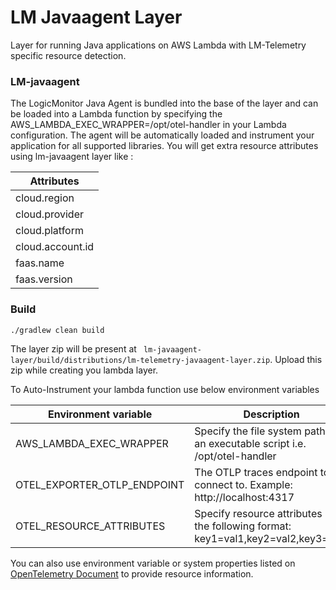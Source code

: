 # **LM Javaagent Layer**

Layer for running Java applications on AWS Lambda with LM-Telemetry specific resource
detection.

### LM-javaagent

The LogicMonitor Java Agent is bundled into the base of the layer and can be loaded into a Lambda
function by specifying the AWS_LAMBDA_EXEC_WRAPPER=/opt/otel-handler in your Lambda configuration.
The agent will be automatically loaded and instrument your application for all supported libraries.
You will get extra resource attributes using lm-javaagent layer like :

| Attributes     |                                                                                                                        
| ---------------| 
|cloud.region    | 
|cloud.provider  | 
|cloud.platform  |
|cloud.account.id|
|faas.name       |
|faas.version    | 

### Build
`./gradlew clean build`

The layer zip will be present at ` lm-javaagent-layer/build/distributions/lm-telemetry-javaagent-layer.zip`.
Upload this zip while creating you lambda layer.

To Auto-Instrument your lambda function use below environment variables

| Environment variable     | Description             |
|--------------------------|-------------------------|
| AWS_LAMBDA_EXEC_WRAPPER  | Specify the file system path of an executable script i.e. /opt/otel-handler |
|OTEL_EXPORTER_OTLP_ENDPOINT | The OTLP traces endpoint to connect to. Example: http://localhost:4317  |
|OTEL_RESOURCE_ATTRIBUTES | Specify resource attributes in the following format: key1=val1,key2=val2,key3=val3|

You can also use environment variable or system properties
listed on [OpenTelemetry Document](https://github.com/open-telemetry/opentelemetry-java/blob/main/sdk-extensions/autoconfigure/README.md#opentelemetry-resource)
to provide resource information.






